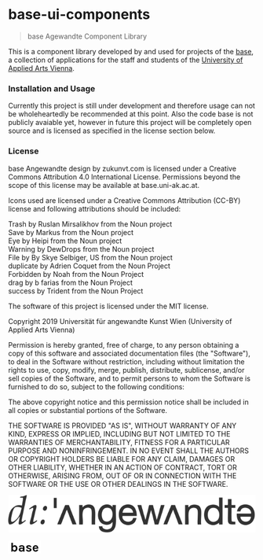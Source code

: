 # base-ui-components

> base Agewandte Component Library

This is a component library developed by and used for projects of the
[base](https://base.uni-ak.ac.at), 
a collection of applications for the staff and students of the [University of 
Applied Arts Vienna](https://www.dieangewandte.at).

### Installation and Usage

<!---
Install via:
```
npm i base-ui-components
```
-->

Currently this project is still under development and therefore usage
can not be wholeheartedly be recommended at this point. Also the code base
is not publicly avaiable yet, however in future this project will be 
completely open source and is licensed as specified in the
license section below.
<!-- replaced in future with 
in the [license file](LICENSE.md) -->

<!-- A styleguide will be available at [tbd](). -->

<!-- Development instructions can be found in the [buildSetup](buildSetup.md)
file. -->

### License

base Angewandte design by zukunvt.com is licensed under a Creative Commons Attribution 4.0 International License. Permissions beyond the scope of this license may be available at base.uni-ak.ac.at.

Icons used are licensed under a Creative Commons Attribution (CC-BY) license and following attributions should be included:

Trash by Ruslan Mirsalikhov from the Noun project<br>
Save by Markus from the Noun project<br>
Eye by Heipi from the Noun project<br>
Warning by DewDrops from the Noun project<br>
File by By Skye Selbiger, US from the Noun project <br>
duplicate by Adrien Coquet from the Noun Project<br>
Forbidden by Noah from the Noun Project<br>
drag by b farias from the Noun Project<br>
success by Trident from the Noun Project<br>

The software of this project is licensed under the MIT license.

Copyright 2019 Universität für angewandte Kunst Wien (University of Applied Arts Vienna)

Permission is hereby granted, free of charge, to any person obtaining a copy of this software and associated documentation files (the "Software"), to deal in the Software without restriction, including without limitation the rights to use, copy, modify, merge, publish, distribute, sublicense, and/or sell copies of the Software, and to permit persons to whom the Software is furnished to do so, subject to the following conditions:

The above copyright notice and this permission notice shall be included in all copies or substantial portions of the Software.

THE SOFTWARE IS PROVIDED "AS IS", WITHOUT WARRANTY OF ANY KIND, EXPRESS OR IMPLIED, INCLUDING BUT NOT LIMITED TO THE WARRANTIES OF MERCHANTABILITY, FITNESS FOR A PARTICULAR PURPOSE AND NONINFRINGEMENT. IN NO EVENT SHALL THE AUTHORS OR COPYRIGHT HOLDERS BE LIABLE FOR ANY CLAIM, DAMAGES OR OTHER LIABILITY, WHETHER IN AN ACTION OF CONTRACT, TORT OR OTHERWISE, ARISING FROM, OUT OF OR IN CONNECTION WITH THE SOFTWARE OR THE USE OR OTHER DEALINGS IN THE SOFTWARE.

<!-- logo angewandte -->
![alt text](static/angewandte-logo.svg "Logo Title Text 1")
<!-- logo base -->
![alt text](static/base.png "Logo Title Text 1")
<!-- logo zukunvt?  or anything else? -->
